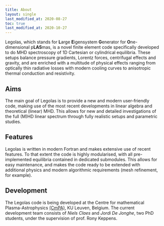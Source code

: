 ```yaml
---
title: About
layout: single
last_modified_at: 2020-08-27
toc: true
last_modified_at: 2020-10-27
---
```


Legolas, which stands for **L**arge **E**igensystem **G**enerator for **O**ne-dimensional p**LAS**mas,
is a novel finite element code specifically developed to do MHD spectroscopy of 1D Cartesian or cylindrical equilibria.
These setups balance pressure gradients, Lorentz forces, centrifugal effects and gravity, and are enriched with
a multitude of physical effects ranging from optically thin radiative losses with modern cooling curves
to anisotropic thermal conduction and resistivity.

## Aims
The main goal of Legolas is to provide a new and modern user-friendly code, making use of the most recent developments
in linear algebra and theoretical (linear) MHD. This allows for new and detailed investigations of the full (M)HD
linear spectrum through fully realistic setups and parametric studies.

## Features
Legolas is written in modern Fortran and makes extensive use of recent features.
To that extent the code is highly modularised, with all pre-implemented equilibria contained
in dedicated submodules. This allows for easy maintenance, and makes the code ready to be extended with additional
physics and modern algorithmic requirements (mesh refinement, for example).

## Development
The Legolas code is being developed at the Centre for mathematical Plasma-Astrophysics
[(CmPA)](https://wis.kuleuven.be/CmPA), KU Leuven, Belgium. The current development team consists of _Niels Claes_ and
_Jordi De Jonghe_, two PhD students, under the supervision of prof. Rony Keppens.
